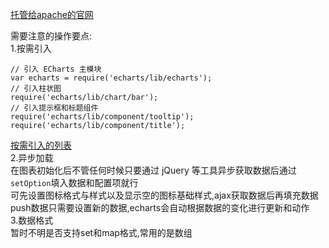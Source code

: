 [托管给apache的官网](https://echarts.apache.org/)  
  
需要注意的操作要点:  
1.按需引入  
```
// 引入 ECharts 主模块
var echarts = require('echarts/lib/echarts');
// 引入柱状图
require('echarts/lib/chart/bar');
// 引入提示框和标题组件
require('echarts/lib/component/tooltip');
require('echarts/lib/component/title');
```
[按需引入的列表](https://github.com/apache/incubator-echarts/blob/master/index.js)  
2.异步加载  
在图表初始化后不管任何时候只要通过 jQuery 等工具异步获取数据后通过`setOption`填入数据和配置项就行  
可先设置图标格式与样式以及显示空的图标基础样式,ajax获取数据后再填充数据  
push数据只需要设置新的数据,echarts会自动根据数据的变化进行更新和动作  
3.数据格式  
暂时不明是否支持set和map格式,常用的是数组  
